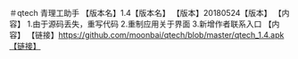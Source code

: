 ＃qtech
青理工助手
【版本名】1.4【版本名】
【版本】20180524【版本】
【内容】
1.由于源码丢失，重写代码
2.重制应用关于界面
3.新增作者联系入口
【内容】
【链接】https://github.com/moonbai/qtech/blob/master/qtech_1.4.apk【链接】
